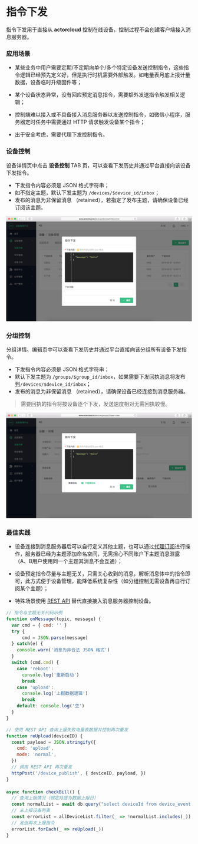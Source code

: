 # 指令下发

指令下发用于直接从 **actorcloud** 控制在线设备，控制过程不会创建客户端接入消息服务器。


### 应用场景

- 某些业务中用户需要定期/不定期向单个/多个特定设备发送控制指令，这些指令逻辑已经预先定义好，但是执行时机需要外部触发。如电量表月底上报计量数据，设备临时升级固件等；

- 某个设备状态异常，没有回应预定消息指令，需要额外发送指令触发相关逻辑；

- 控制端难以接入或不具备接入消息服务器以发送控制指令，如微信小程序，服务器定时任务中需要通过 HTTP 请求触发设备某个指令；

- 出于安全考虑，需要代理下发控制指令。


### 设备控制

设备详情页中点击 **设备控制** TAB 页，可以查看下发历史并通过平台直接向该设备下发指令。

- 下发指令内容必须是 JSON 格式字符串；
- 如不指定主题，默认下发主题为 `/devices/$device_id/inbox`；
- 发布的消息为非保留消息 （retained），若指定了发布主题，请确保设备已经订阅该主题。

![](/assets/device_publish.png)


### 分组控制

分组详情、编辑页中可以查看下发历史并通过平台直接向该分组所有设备下发指令。

- 下发指令内容必须是 JSON 格式字符串；
- 默认下发主题为 `/groups/$group_id/inbox`，如果需要下发回执消息将发布到`/devices/$device_id/inbox`；
- 发布的消息为非保留消息 （retained），请确保设备已经连接到消息服务器。

> 需要回执的指令将按设备逐个下发，发送速度相对无需回执较慢。

![](/assets/group_publish.png)



### 最佳实践

- 设备连接到消息服务器后可以自行定义其他主题，也可以通过[代理订阅](device_agent.md)进行操作，服务器已经为主题添加命名空间，无需担心不同账户下主题消息泄露（A、B用户使用同一个主题其消息不会互通）；

- 设备预定指令尽量与主题无关，只需关心收到的消息，解析消息体中的指令即可，此方式便于设备管理，能降低系统复杂性（如分组控制无需设备再自行订阅某个主题）；

- 特殊场景使用 [REST API](../rest/rest.md) 替代直接接入消息服务器控制设备。


```js
// 指令与主题无关代码示例
function onMessage(topic, message) {
  var cmd = { cmd: '' }
  try {
      cmd = JSON.parse(message)
  } catch(e) {
    console.warn('消息为非合法 JSON 格式')
  }
  switch (cmd.cmd) {
    case 'reboot':
      console.log('重新启动')
      break
    case 'upload':
      console.log('上报数据逻辑')
      break
    default: console.log('空')
  }
}
```

```js
// 使用 REST API 查询上报失败电量表数据并控制再次重发
function reUpload(deviceID) {
  const payload = JSON.stringify({
    cmd: 'upload',
    mode: 'normal',
  })
  // 调用 REST API 再次重发
  httpPost('/device_publish', { deviceID, payload, })
}

async function checkBill() {
  // 查询上报情况（假定月底为数据上报日）
  const normalList = await db.query("select deviceId from device_event where 'createdAt' between '2018-03-30' and '2018-03-31' and topic = 'upload' group by deviceId")
  // 未上报设备列表
  const errorList = allDeviceList.filter(_ => !normalList.includes(_))
  // 发送再次上报指令
  errorList.forEach(_ => reUpload(_))
}
```